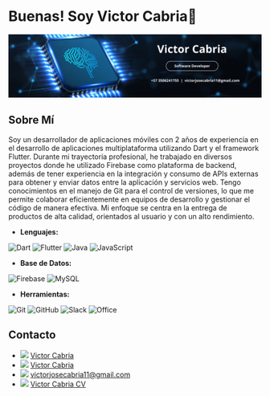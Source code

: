 # Buenas! Soy Victor Cabria👋

![Banner](./BannerVictor.png)

## Sobre Mí

Soy un desarrollador de aplicaciones móviles con 2 años de experiencia 
en el desarrollo de aplicaciones multiplataforma utilizando Dart y el 
framework Flutter. Durante mi trayectoria profesional, he trabajado en 
diversos proyectos donde he utilizado Firebase como plataforma de 
backend, además de tener experiencia en la integración y consumo de 
APIs externas para obtener y enviar datos entre la aplicación y 
servicios web. 
Tengo conocimientos en el manejo de Git para el control de versiones, 
lo que me permite colaborar eficientemente en equipos de desarrollo y 
gestionar el código de manera efectiva. Mi enfoque se centra en la 
entrega de productos de alta calidad, orientados al usuario y con un 
alto rendimiento.

- **Lenguajes:**

![Dart](https://img.shields.io/badge/Dart-0175C2?style=for-the-badge&logo=dart&logoColor=white)
![Flutter](https://img.shields.io/badge/Flutter-02569B?style=for-the-badge&logo=flutter&logoColor=white)
![Java](https://img.shields.io/badge/Java-007396?style=for-the-badge&logo=java&logoColor=white)
![JavaScript](https://img.shields.io/badge/JavaScript-F7DF1E?style=for-the-badge&logo=javascript&logoColor=black)

- **Base de Datos:**

![Firebase](https://img.shields.io/badge/Firebase-FFCA28?style=for-the-badge&logo=firebase&logoColor=black)
![MySQL](https://img.shields.io/badge/MySQL-4479A1?style=for-the-badge&logo=mysql&logoColor=white)

- **Herramientas:**

![Git](https://img.shields.io/badge/Git-F05032?style=for-the-badge&logo=git&logoColor=white)
![GitHub](https://img.shields.io/badge/GitHub-181717?style=for-the-badge&logo=github&logoColor=white)
![Slack](https://img.shields.io/badge/Slack-4A154B?style=for-the-badge&logo=slack&logoColor=white)
![Office](https://img.shields.io/badge/Microsoft_Office-D83B01?style=for-the-badge&logo=microsoft-office&logoColor=white)

## Contacto

- <img src="https://img.shields.io/badge/LinkedIn-0A66C2?style=for-the-badge&logo=linkedin&logoColor=white" width="50"> [Victor Cabria](https://www.linkedin.com/in/victorcabria/)
- <img src="https://img.shields.io/badge/GitHub-181717?style=for-the-badge&logo=github&logoColor=white" width="50"> [Victor Cabria](https://github.com/VictorCabria)
- <img src="https://img.shields.io/badge/Correo-D14836?style=for-the-badge&logo=gmail&logoColor=white" width="50"> [victorjosecabria11@gmail.com](mailto:victorjosecabria11@gmail.com)
- <img src="https://img.shields.io/badge/CV-4285F4?style=for-the-badge&logo=googledrive&logoColor=white" width="50"> [Victor Cabria CV](./Curriculum-de-Victor-Cabria-V3.pdf)
